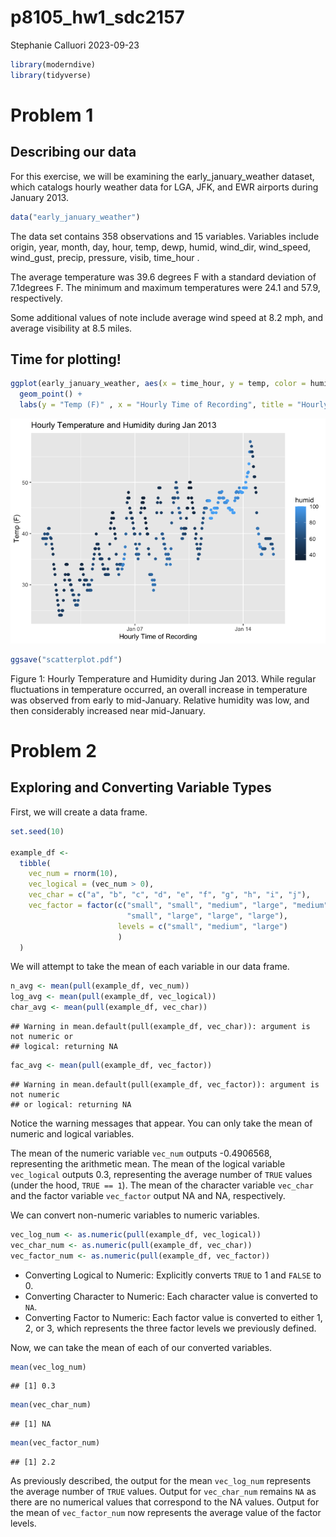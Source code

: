 p8105_hw1_sdc2157
================
Stephanie Calluori
2023-09-23

``` r
library(moderndive)
library(tidyverse)
```

# Problem 1

## Describing our data

For this exercise, we will be examining the early_january_weather
dataset, which catalogs hourly weather data for LGA, JFK, and EWR
airports during January 2013.

``` r
data("early_january_weather")
```

The data set contains 358 observations and 15 variables. Variables
include origin, year, month, day, hour, temp, dewp, humid, wind_dir,
wind_speed, wind_gust, precip, pressure, visib, time_hour .

The average temperature was 39.6 degrees F with a standard deviation of
7.1degrees F. The minimum and maximum temperatures were 24.1 and 57.9,
respectively.

Some additional values of note include average wind speed at 8.2 mph,
and average visibility at 8.5 miles.

## Time for plotting!

``` r
ggplot(early_january_weather, aes(x = time_hour, y = temp, color = humid)) + 
  geom_point() +
  labs(y = "Temp (F)" , x = "Hourly Time of Recording", title = "Hourly Temperature and Humidity during Jan 2013")
```

![](template_files/figure-gfm/unnamed-chunk-4-1.png)<!-- -->

``` r
ggsave("scatterplot.pdf")
```

Figure 1: Hourly Temperature and Humidity during Jan 2013. While regular
fluctuations in temperature occurred, an overall increase in temperature
was observed from early to mid-January. Relative humidity was low, and
then considerably increased near mid-January.

# Problem 2

## Exploring and Converting Variable Types

First, we will create a data frame.

``` r
set.seed(10)

example_df <-
  tibble(
    vec_num = rnorm(10),
    vec_logical = (vec_num > 0),
    vec_char = c("a", "b", "c", "d", "e", "f", "g", "h", "i", "j"),
    vec_factor = factor(c("small", "small", "medium", "large", "medium", "large", 
                          "small", "large", "large", "large"),
                        levels = c("small", "medium", "large")
                        )
  )
```

We will attempt to take the mean of each variable in our data frame.

``` r
n_avg <- mean(pull(example_df, vec_num))
log_avg <- mean(pull(example_df, vec_logical))
char_avg <- mean(pull(example_df, vec_char))
```

    ## Warning in mean.default(pull(example_df, vec_char)): argument is not numeric or
    ## logical: returning NA

``` r
fac_avg <- mean(pull(example_df, vec_factor))
```

    ## Warning in mean.default(pull(example_df, vec_factor)): argument is not numeric
    ## or logical: returning NA

Notice the warning messages that appear. You can only take the mean of
numeric and logical variables.

The mean of the numeric variable `vec_num` outputs -0.4906568,
representing the arithmetic mean. The mean of the logical variable
`vec_logical` outputs 0.3, representing the average number of `TRUE`
values (under the hood, `TRUE == 1`). The mean of the character variable
`vec_char` and the factor variable `vec_factor` output NA and NA,
respectively.

We can convert non-numeric variables to numeric variables.

``` r
vec_log_num <- as.numeric(pull(example_df, vec_logical))
vec_char_num <- as.numeric(pull(example_df, vec_char))
vec_factor_num <- as.numeric(pull(example_df, vec_factor))
```

- Converting Logical to Numeric: Explicitly converts `TRUE` to 1 and
  `FALSE` to 0.
- Converting Character to Numeric: Each character value is converted to
  `NA`.
- Converting Factor to Numeric: Each factor value is converted to either
  1, 2, or 3, which represents the three factor levels we previously
  defined.

Now, we can take the mean of each of our converted variables.

``` r
mean(vec_log_num)
```

    ## [1] 0.3

``` r
mean(vec_char_num)
```

    ## [1] NA

``` r
mean(vec_factor_num)
```

    ## [1] 2.2

As previously described, the output for the mean `vec_log_num`
represents the average number of `TRUE` values. Output for
`vec_char_num` remains `NA` as there are no numerical values that
correspond to the NA values. Output for the mean of `vec_factor_num` now
represents the average value of the factor levels.
